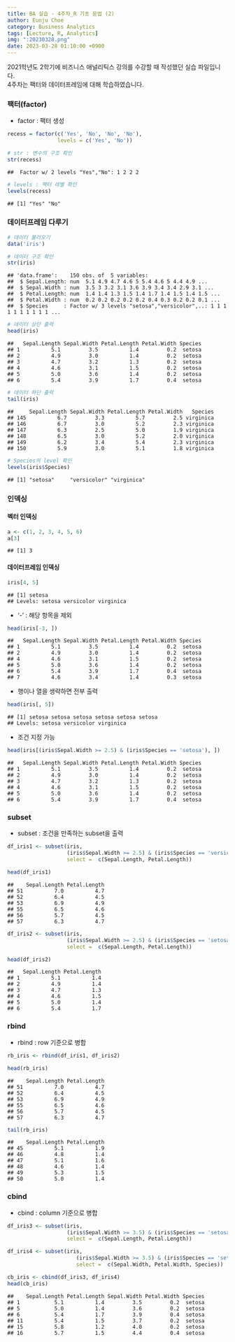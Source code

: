 ```yaml
---
title: BA 실습 - 4주차_R 기초 문법 (2)
author: Eunju Choe
category: Business Analytics
tags: [Lecture, R, Analytics]
img: ":20230328.png"
date: 2023-03-28 01:10:00 +0900
---
```


2021학년도 2학기에 비즈니스 애널리틱스 강의를 수강할 때 작성했던 실습
파일입니다.  
4주차는 팩터와 데이터프레임에 대해 학습하였습니다.

### 팩터(factor)

- factor : 팩터 생성

``` r
recess = factor(c('Yes', 'No', 'No', 'No'),
                levels = c('Yes', 'No'))

# str : 변수의 구조 확인
str(recess)
```

    ##  Factor w/ 2 levels "Yes","No": 1 2 2 2

``` r
# levels : 팩터 레벨 확인
levels(recess)
```

    ## [1] "Yes" "No"

### 데이터프레임 다루기

``` r
# 데이터 불러오기
data('iris')
```

``` r
# 데이터 구조 확인
str(iris)
```

    ## 'data.frame':    150 obs. of  5 variables:
    ##  $ Sepal.Length: num  5.1 4.9 4.7 4.6 5 5.4 4.6 5 4.4 4.9 ...
    ##  $ Sepal.Width : num  3.5 3 3.2 3.1 3.6 3.9 3.4 3.4 2.9 3.1 ...
    ##  $ Petal.Length: num  1.4 1.4 1.3 1.5 1.4 1.7 1.4 1.5 1.4 1.5 ...
    ##  $ Petal.Width : num  0.2 0.2 0.2 0.2 0.2 0.4 0.3 0.2 0.2 0.1 ...
    ##  $ Species     : Factor w/ 3 levels "setosa","versicolor",..: 1 1 1 1 1 1 1 1 1 1 ...

``` r
# 데이터 상단 출력
head(iris)
```

    ##   Sepal.Length Sepal.Width Petal.Length Petal.Width Species
    ## 1          5.1         3.5          1.4         0.2  setosa
    ## 2          4.9         3.0          1.4         0.2  setosa
    ## 3          4.7         3.2          1.3         0.2  setosa
    ## 4          4.6         3.1          1.5         0.2  setosa
    ## 5          5.0         3.6          1.4         0.2  setosa
    ## 6          5.4         3.9          1.7         0.4  setosa

``` r
# 데이터 하단 출력
tail(iris)
```

    ##     Sepal.Length Sepal.Width Petal.Length Petal.Width   Species
    ## 145          6.7         3.3          5.7         2.5 virginica
    ## 146          6.7         3.0          5.2         2.3 virginica
    ## 147          6.3         2.5          5.0         1.9 virginica
    ## 148          6.5         3.0          5.2         2.0 virginica
    ## 149          6.2         3.4          5.4         2.3 virginica
    ## 150          5.9         3.0          5.1         1.8 virginica

``` r
# Species의 level 확인
levels(iris$Species)
```

    ## [1] "setosa"     "versicolor" "virginica"

### 인덱싱

#### 벡터 인덱싱

``` r
a <- c(1, 2, 3, 4, 5, 6)
a[3]
```

    ## [1] 3

#### 데이터프레임 인덱싱

``` r
iris[4, 5]
```

    ## [1] setosa
    ## Levels: setosa versicolor virginica

- ‘-’ : 해당 항목을 제외

``` r
head(iris[-3, ])
```

    ##   Sepal.Length Sepal.Width Petal.Length Petal.Width Species
    ## 1          5.1         3.5          1.4         0.2  setosa
    ## 2          4.9         3.0          1.4         0.2  setosa
    ## 4          4.6         3.1          1.5         0.2  setosa
    ## 5          5.0         3.6          1.4         0.2  setosa
    ## 6          5.4         3.9          1.7         0.4  setosa
    ## 7          4.6         3.4          1.4         0.3  setosa

- 행이나 열을 생략하면 전부 출력

``` r
head(iris[, 5])
```

    ## [1] setosa setosa setosa setosa setosa setosa
    ## Levels: setosa versicolor virginica

- 조건 지정 가능

``` r
head(iris[(iris$Sepal.Width >= 2.5) & (iris$Species == 'setosa'), ])
```

    ##   Sepal.Length Sepal.Width Petal.Length Petal.Width Species
    ## 1          5.1         3.5          1.4         0.2  setosa
    ## 2          4.9         3.0          1.4         0.2  setosa
    ## 3          4.7         3.2          1.3         0.2  setosa
    ## 4          4.6         3.1          1.5         0.2  setosa
    ## 5          5.0         3.6          1.4         0.2  setosa
    ## 6          5.4         3.9          1.7         0.4  setosa

### subset

- subset : 조건을 만족하는 subset을 출력

``` r
df_iris1 <- subset(iris,
                   (iris$Sepal.Width >= 2.5) & (iris$Species == 'versicolor'),
                   select =  c(Sepal.Length, Petal.Length))

head(df_iris1)
```

    ##    Sepal.Length Petal.Length
    ## 51          7.0          4.7
    ## 52          6.4          4.5
    ## 53          6.9          4.9
    ## 55          6.5          4.6
    ## 56          5.7          4.5
    ## 57          6.3          4.7

``` r
df_iris2 <- subset(iris,
                   (iris$Sepal.Width >= 2.5) & (iris$Species == 'setosa'),
                   select =  c(Sepal.Length, Petal.Length))

head(df_iris2)
```

    ##   Sepal.Length Petal.Length
    ## 1          5.1          1.4
    ## 2          4.9          1.4
    ## 3          4.7          1.3
    ## 4          4.6          1.5
    ## 5          5.0          1.4
    ## 6          5.4          1.7

### rbind

- rbind : row 기준으로 병합

``` r
rb_iris <- rbind(df_iris1, df_iris2)

head(rb_iris)
```

    ##    Sepal.Length Petal.Length
    ## 51          7.0          4.7
    ## 52          6.4          4.5
    ## 53          6.9          4.9
    ## 55          6.5          4.6
    ## 56          5.7          4.5
    ## 57          6.3          4.7

``` r
tail(rb_iris)
```

    ##    Sepal.Length Petal.Length
    ## 45          5.1          1.9
    ## 46          4.8          1.4
    ## 47          5.1          1.6
    ## 48          4.6          1.4
    ## 49          5.3          1.5
    ## 50          5.0          1.4

### cbind

- cbind : column 기준으로 병합

``` r
df_iris3 <- subset(iris,
                   (iris$Sepal.Width >= 3.5) & (iris$Species == 'setosa'),
                   select =  c(Sepal.Length, Petal.Length))

df_iris4 <- subset(iris,
                      (iris$Sepal.Width >= 3.5) & (iris$Species == 'setosa'),
                      select =  c(Sepal.Width, Petal.Width, Species))

cb_iris <- cbind(df_iris3, df_iris4)
head(cb_iris)
```

    ##    Sepal.Length Petal.Length Sepal.Width Petal.Width Species
    ## 1           5.1          1.4         3.5         0.2  setosa
    ## 5           5.0          1.4         3.6         0.2  setosa
    ## 6           5.4          1.7         3.9         0.4  setosa
    ## 11          5.4          1.5         3.7         0.2  setosa
    ## 15          5.8          1.2         4.0         0.2  setosa
    ## 16          5.7          1.5         4.4         0.4  setosa
